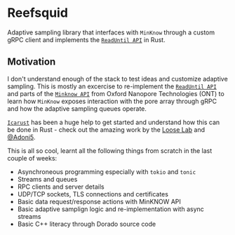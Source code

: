 # Reefsquid

Adaptive sampling library that interfaces with `MinKnow` through a custom gRPC client and implements the [`ReadUntil API`](https://github.com/nanoporetech/read_until_api) in Rust.

## Motivation

I don't understand enough of the stack to test ideas and customize adaptive sampling. This is mostly an excercise to re-implement the [`ReadUntil API`](https://github.com/nanoporetech/read_until_api) and parts of the [`Minknow API`](https://github.com/nanoporetech/minknow_api/tree/master/proto/minknow_api) from Oxford Nanopore Technologies (ONT) to learn how `MinKnow` exposes interaction with the pore array through gRPC and how the adaptive sampling queues operate.

[`Icarust`](https://github.com/LooseLab/Icarust) has been a huge help to get started and understand how this can be done in Rust - check out the amazing work by the [Loose Lab](https://github.com/LooseLab) and [@Adoni5](https://github.com/Adoni5).

This is all so cool, learnt all the following things from scratch in the last couple of weeks:

* Asynchroneous programming especially with `tokio` and `tonic`
* Streams and queues
* RPC clients and server details
* UDP/TCP sockets, TLS connections and certificates
* Basic data request/response actions with MinKNOW API
* Basic adaptive samplign logic and re-implementation with async streams
* Basic C++ literacy through Dorado source code
